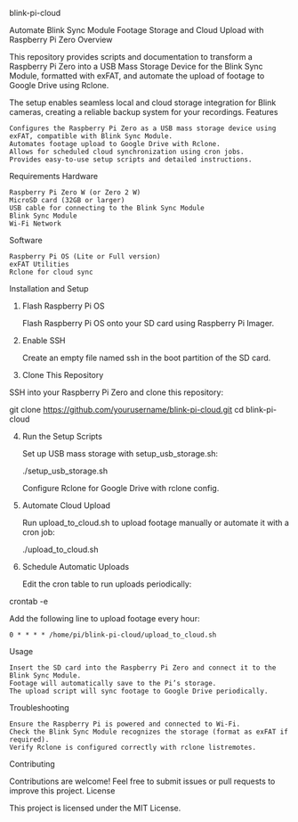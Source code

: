 blink-pi-cloud

Automate Blink Sync Module Footage Storage and Cloud Upload with Raspberry Pi Zero
Overview

This repository provides scripts and documentation to transform a Raspberry Pi Zero into a USB Mass Storage Device for the Blink Sync Module, formatted with exFAT, and automate the upload of footage to Google Drive using Rclone.

The setup enables seamless local and cloud storage integration for Blink cameras, creating a reliable backup system for your recordings.
Features

    Configures the Raspberry Pi Zero as a USB mass storage device using exFAT, compatible with Blink Sync Module.
    Automates footage upload to Google Drive with Rclone.
    Allows for scheduled cloud synchronization using cron jobs.
    Provides easy-to-use setup scripts and detailed instructions.

Requirements
Hardware

    Raspberry Pi Zero W (or Zero 2 W)
    MicroSD card (32GB or larger)
    USB cable for connecting to the Blink Sync Module
    Blink Sync Module
    Wi-Fi Network

Software

    Raspberry Pi OS (Lite or Full version)
    exFAT Utilities
    Rclone for cloud sync

Installation and Setup
1. Flash Raspberry Pi OS

    Flash Raspberry Pi OS onto your SD card using Raspberry Pi Imager.

2. Enable SSH

    Create an empty file named ssh in the boot partition of the SD card.

3. Clone This Repository

SSH into your Raspberry Pi Zero and clone this repository:

git clone https://github.com/yourusername/blink-pi-cloud.git
cd blink-pi-cloud

4. Run the Setup Scripts

    Set up USB mass storage with setup_usb_storage.sh:

    ./setup_usb_storage.sh

    Configure Rclone for Google Drive with rclone config.

5. Automate Cloud Upload

    Run upload_to_cloud.sh to upload footage manually or automate it with a cron job:

    ./upload_to_cloud.sh

6. Schedule Automatic Uploads

    Edit the cron table to run uploads periodically:

crontab -e

Add the following line to upload footage every hour:

    0 * * * * /home/pi/blink-pi-cloud/upload_to_cloud.sh

Usage

    Insert the SD card into the Raspberry Pi Zero and connect it to the Blink Sync Module.
    Footage will automatically save to the Pi’s storage.
    The upload script will sync footage to Google Drive periodically.

Troubleshooting

    Ensure the Raspberry Pi is powered and connected to Wi-Fi.
    Check the Blink Sync Module recognizes the storage (format as exFAT if required).
    Verify Rclone is configured correctly with rclone listremotes.

Contributing

Contributions are welcome! Feel free to submit issues or pull requests to improve this project.
License

This project is licensed under the MIT License.
